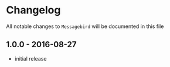 # Changelog

All notable changes to `Messagebird` will be documented in this file

## 1.0.0 - 2016-08-27

- initial release